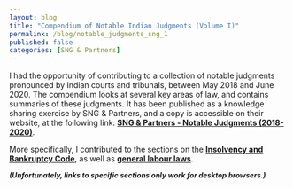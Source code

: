 ```yaml
---
layout: blog
title: "Compendium of Notable Indian Judgments (Volume I)"
permalink: /blog/notable_judgments_sng_1
published: false
categories: [SNG & Partners]
---
```


I had the opportunity of contributing to a collection of notable  judgments pronounced by Indian courts and tribunals, between May 2018 and June 2020. The  compendium looks at several key areas of law, and contains summaries of these judgments. It has been published as a knowledge sharing exercise by SNG & Partners, and a copy is accessible  on their website, at the following link: [**SNG & Partners - Notable Judgments (2018-2020)**](https://www.sngpartners.in/wp-content/uploads/2020/08/Notable_Judgements.pdf). 

More specifically, I contributed to the sections on the [**Insolvency and Bankruptcy Code**](https://www.sngpartners.in/wp-content/uploads/2020/08/Notable_Judgements.pdf), as well as  [**general labour laws**](https://www.sngpartners.in/wp-content/uploads/2020/08/Notable_Judgements.pdf). 

<p style="font-size: 0.8rem;"><em><b>(Unfortunately, links to specific sections only work for desktop browsers.)<b><em><p>
